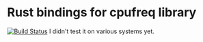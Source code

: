 # Rust bindings for cpufreq library

[![Build Status](https://travis-ci.org/femdom/cpufreq.svg?branch=development)](https://travis-ci.org/femdom/cpufreq)
I didn't test it on various systems yet.
